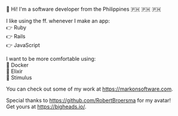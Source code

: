 👋 Hi! I'm a software developer from the Philippines 🇵🇭 🇵🇭 🇵🇭

I like using the ff. whenever I make an app:  
👉 Ruby  
👉 Rails  
👉 JavaScript  

I want to be more comfortable using:  
🤔 Docker  
🤔 Elixir  
🤔 Stimulus  

You can check out some of my work at https://markonsoftware.com.

Special thanks to https://github.com/RobertBroersma for my avatar!  
Get yours at https://bigheads.io/.
